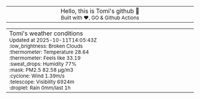 
<div align="center">
<table>
<tbody>
<td align="center">
<img width="2000" height="0"><br>
Hello, this is Tomi's github 👋<br>
<sup>Built with ❤️, GO & Github Actions</sup><br>
<img width="2000" height="0">
</td>
</tbody>
</table>
</div>
<table>
<tbody>
<td align="left">
<img width="2000" height="0"><br>
Tomi's weather conditions<br>
<sup>Updated at 2025-10-11T14:05:43Z</sup><br>
<sup>:low_brightness: Broken Clouds</sup><br>
<sup>:thermometer: Temperature 28.64 </sup><br>
<sup>:thermometer: Feels like 33.19</sup><br>
<sup>:sweat_drops: Humidity 77%</sup><br>
<sup>:mask: PM2.5 82.58 μg/m3</sup><br>
<sup>:cyclone: Wind 1.39m/s </sup><br>
<sup>:telescope: Visibility 6924m </sup><br>
<sup>:droplet: Rain 0mm/last 1h </sup><br>
<img width="2000" height="0">
</td>
<td align="left">
<img width="2000" height="0"><br>
<br>
<img width="2000" height="0">
</td>
</tbody>
</table>
</div>
    